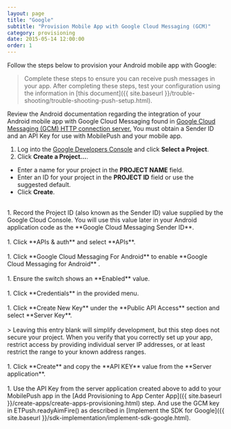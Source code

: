 ```yaml
---
layout: page
title: "Google"
subtitle: "Provision Mobile App with Google Cloud Messaging (GCM)"
category: provisioning
date: 2015-05-14 12:00:00
order: 1
---
```

Follow the steps below to provision your Android mobile app with Google:

> Complete these steps to ensure you can receive push messages in your app. After completing these steps, test your configuration using the information in [this document]({{ site.baseurl }}/trouble-shooting/trouble-shooting-push-setup.html).

Review the Android documentation regarding the integration of your Android mobile app with Google Cloud Messaging found in <a href="https://developers.google.com/cloud-messaging/gcm" target="_blank">Google Cloud Messaging (GCM) HTTP connection server.</a> You must obtain a Sender ID and an API Key for use with MobilePush and your mobile app.

1. Log into the <a href="https://console.developers.google.com/" target="_blank">Google Developers Console</a> and click **Select a Project**.
2. Click **Create a Project...**.
 * Enter a name for your project in the **PROJECT NAME** field.
 * Enter an ID for your project in the **PROJECT ID** field or use the suggested default.
 * Click **Create**.<br/>
 <br/>
1. Record the Project ID (also known as the Sender ID) value supplied by the Google Cloud Console. You will use this value later in your Android application code as the **Google Cloud Messaging Sender ID**.<br/>
<br/>
1. Click **APIs & auth** and select **APIs**.<br/>
<br/>
1. Click **Google Cloud Messaging For Android** to enable **Google Cloud Messaging for Android** .<br/>
<br/>
1. Ensure the switch shows an **Enabled** value.<br/>
<br/>
1. Click **Credentials** in the provided menu.<br/>
<br/>
1. Click **Create New Key** under the **Public API Access** section and select **Server Key**.<br/>
<br/>
> Leaving this entry blank will simplify development, but this step does not secure your project.  When you verify that you correctly set up your app, restrict access by providing individual server IP addresses, or at least restrict the range to your known address ranges.<br/>
<br/>
1. Click **Create** and copy the **API KEY** value from the **Server application**.<br/>
<br/>
1. Use the API Key from the server application created above to add to your MobilePush app in the [Add Provisioning to App Center App]({{ site.baseurl }}/create-apps/create-apps-provisioning.html) step.  And use the GCM key in ETPush.readyAimFire() as described in [Implement the SDK for Google]({{ site.baseurl }}/sdk-implementation/implement-sdk-google.html).